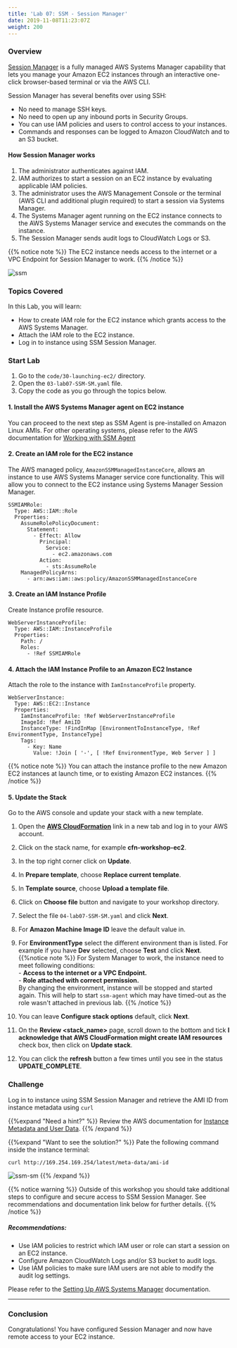 ```yaml
---
title: 'Lab 07: SSM - Session Manager'
date: 2019-11-08T11:23:07Z
weight: 200
---
```


### Overview

[Session Manager](https://docs.aws.amazon.com/systems-manager/latest/userguide/session-manager.html) is a fully managed AWS Systems Manager capability that lets you manage your Amazon EC2 instances through an interactive one-click browser-based terminal or via the AWS CLI.

Session Manager has several benefits over using SSH:

+ No need to manage SSH keys.
+ No need to open up any inbound ports in Security Groups.
+ You can use IAM policies and users to control access to your instances.
+ Commands and responses can be logged to Amazon CloudWatch and to an S3 bucket.

#### How Session Manager works

1. The administrator authenticates against IAM.
1. IAM authorizes to start a session on an EC2 instance by evaluating applicable IAM policies.
1. The administrator uses the AWS Management Console or the terminal (AWS CLI and additional plugin required) to 
   start a session via Systems Manager.
1. The Systems Manager agent running on the EC2 instance connects to the AWS Systems Manager service
   and executes the commands on the instance.
1. The Session Manager sends audit logs to CloudWatch Logs or S3.

{{% notice note %}}
The EC2 instance needs access to the internet or a VPC Endpoint for Session Manager to work. 
{{% /notice %}}

![ssm](../ssm-sm-1.png)

### Topics Covered
In this Lab, you will learn:

+ How to create IAM role for the EC2 instance which grants access to the AWS Systems Manager.
+ Attach the IAM role to the EC2 instance.
+ Log in to instance using SSM Session Manager.

### Start Lab

1. Go to the `code/30-launching-ec2/` directory.
1. Open the `03-lab07-SSM-SM.yaml` file.
1. Copy the code as you go through the topics below.

#### 1. Install the AWS Systems Manager agent on EC2 instance

You can proceed to the next step as SSM Agent is pre-installed on Amazon Linux AMIs. For other operating systems, please refer to the AWS documentation for [Working with SSM Agent](https://docs.aws.amazon.com/systems-manager/latest/userguide/ssm-agent.html)

#### 2. Create an IAM role for the EC2 instance
The AWS managed policy, `AmazonSSMManagedInstanceCore`, allows an instance to use AWS Systems Manager service core functionality. This will allow you to connect to the EC2 instance using Systems Manager Session Manager.
  
    SSMIAMRole:
      Type: AWS::IAM::Role
      Properties:
        AssumeRolePolicyDocument:
          Statement:
            - Effect: Allow
              Principal:
                Service:
                  - ec2.amazonaws.com
              Action:
                - sts:AssumeRole
        ManagedPolicyArns:
          - arn:aws:iam::aws:policy/AmazonSSMManagedInstanceCore

#### 3. Create an IAM Instance Profile

Create Instance profile resource.
  
    WebServerInstanceProfile:
      Type: AWS::IAM::InstanceProfile
      Properties:
        Path: /
        Roles:
          - !Ref SSMIAMRole

#### 4. Attach the IAM Instance Profile to an Amazon EC2 Instance

Attach the role to the instance with `IamInstanceProfile` property.

    WebServerInstance:
      Type: AWS::EC2::Instance
      Properties:
        IamInstanceProfile: !Ref WebServerInstanceProfile
        ImageId: !Ref AmiID
        InstanceType: !FindInMap [EnvironmentToInstanceType, !Ref EnvironmentType, InstanceType]
        Tags:
          - Key: Name
            Value: !Join [ '-', [ !Ref EnvironmentType, Web Server ] ]

{{% notice note %}}
You can attach the instance profile to the new Amazon EC2 instances at launch time, or to existing Amazon EC2 instances.
{{% /notice %}}

#### 5. Update the Stack
  
Go to the AWS console and update your stack with a new template.

1. Open the **[AWS CloudFormation](https://console.aws.amazon.com/cloudformation)** link in a new tab and log in to your AWS account.
1. Click on the stack name, for example **cfn-workshop-ec2**.
1. In the top right corner click on **Update**.
1. In **Prepare template**, choose **Replace current template**.
1. In **Template source**, choose **Upload a template file**.
1. Click on **Choose file** button and navigate to your workshop directory.
1. Select the file `04-lab07-SSM-SM.yaml` and click **Next**.
1. For **Amazon Machine Image ID** leave the default value in.
1. For **EnvironmentType** select the different environment than is listed. For example if you have **Dev** selected, choose **Test** and click **Next**.    
{{%notice note %}}
For System Manager to work, the instance need to meet following conditions:     
  \- **Access to the internet or a VPC Endpoint.** \
  \- **Role attached with correct permission.** \
By changing the environment, instance will be stopped and started again. This will help to start `ssm-agent` which may have timed-out as the role wasn't attached in previous lab.
{{% /notice %}}
    
1. You can leave **Configure stack options** default, click **Next**.
1. On the **Review <stack_name>** page, scroll down to the bottom and tick **I acknowledge that AWS CloudFormation might create IAM resources** check box, then click on **Update stack**.
1. You can click the **refresh** button a few times until you see in the status **UPDATE_COMPLETE**.
  
### Challenge

Log in to instance using SSM Session Manager and retrieve the AMI ID from instance metadata using `curl`

{{%expand "Need a hint?" %}}
Review the AWS documentation for [Instance Metadata and User Data](https://docs.aws.amazon.com/AWSEC2/latest/UserGuide/ec2-instance-metadata.html?shortFooter=true#instancedata-data-retrieval).
{{% /expand %}}

{{%expand "Want to see the solution?" %}}
Pate the following command inside the instance terminal:

    curl http://169.254.169.254/latest/meta-data/ami-id

![ssm-sm](../ssm-sm-1.gif)
{{% /expand %}}

{{% notice warning %}}
Outside of this workshop you should take additional steps to configure and secure access to SSM Session Manager. See recommendations and documentation link below for further details.
{{% /notice %}}

##### Recommendations:

+ Use IAM policies to restrict which IAM user or role can start a session on an EC2 instance.
+ Configure Amazon CloudWatch Logs and/or S3 bucket to audit logs.
+ Use IAM policies to make sure IAM users are not able to modify the audit log settings.

Please refer to the [Setting Up AWS Systems Manager](https://docs.aws.amazon.com/systems-manager/latest/userguide/systems-manager-setting-up.html)
documentation.

---
### Conclusion

Congratulations! You have configured Session Manager and now have remote access to your EC2 instance.
